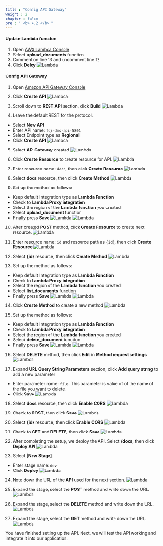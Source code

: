 ```yaml
---
title : "Config API Gateway"
weight : 2
chapter : false
pre : " <b> 4.2 </b> "
---
```


#### Update Lambda function

1. Open [AWS Lambda Console](https://console.aws.amazon.com/lambda)
2. Select **upload_documents** function
3. Comment on line 13 and uncomment line 12
4. Click **Deloy**
![Lambda](/images/4.frontendintergrationwithapigateway/016-frontendintergrationwithapigateway.png)


#### Config API Gateway
1. Open [Amazon API Gateway Console]()
2. Click **Create API**
![Lambda](/images/4.frontendintergrationwithapigateway/017-frontendintergrationwithapigateway.png)

3. Scroll down to **REST API** section, click **Build**
![Lambda](/images/4.frontendintergrationwithapigateway/018-frontendintergrationwithapigateway.png)

4. Leave the default REST for the protocol.
 + Select **New API**
 + Enter API name: `fcj-dms-api-5801`
 + Select Endpoint type as **Regional**
 + Click **Create API**
![Lambda](/images/4.frontendintergrationwithapigateway/019-frontendintergrationwithapigateway.png)

5. Select **API Gateway** created
![Lambda](/images/4.frontendintergrationwithapigateway/019-frontendintergrationwithapigateway.png)

6. Click **Create Resource** to create resource for API.
![Lambda](/images/4.frontendintergrationwithapigateway/021-frontendintergrationwithapigateway.png)

7. Enter resource name: `docs`, then click **Create Resource**
![Lambda](/images/4.frontendintergrationwithapigateway/022-frontendintergrationwithapigateway.png)

8. Select **docs** resource, then click **Create Method**
![Lambda](/images/4.frontendintergrationwithapigateway/023-frontendintergrationwithapigateway.png)

9. Set up the method as follows:
 + Keep default Integration type as **Lambda Function**
 + Check to **Lambda Proxy integration**
 + Select the region of the **Lambda function** you created
 + Select **upload_document** function
 + Finally press **Save**
![Lambda](/images/4.frontendintergrationwithapigateway/024-frontendintergrationwithapigateway.png)
![Lambda](/images/4.frontendintergrationwithapigateway/025-frontendintergrationwithapigateway.png)

10. After created **POST** method, click **Create Resource** to create next resource.
![Lambda](/images/4.frontendintergrationwithapigateway/026-frontendintergrationwithapigateway.png)

11. Enter resource name: `id` and resource path as `{id}`, then click **Create Resource**
![Lambda](/images/4.frontendintergrationwithapigateway/027-frontendintergrationwithapigateway.png)

12. Select **{id}** resource, then click **Create Method**
![Lambda](/images/4.frontendintergrationwithapigateway/028-frontendintergrationwithapigateway.png)

13. Set up the method as follows:
 + Keep default Integration type as **Lambda Function**
 + Check to **Lambda Proxy integration**
 + Select the region of the **Lambda function** you created
 + Select **list_documents** function
 + Finally press **Save**
![Lambda](/images/4.frontendintergrationwithapigateway/029-frontendintergrationwithapigateway.png)
![Lambda](/images/4.frontendintergrationwithapigateway/030-frontendintergrationwithapigateway.png)

14. Click **Create Method** to create a new method
![Lambda](/images/4.frontendintergrationwithapigateway/031-frontendintergrationwithapigateway.png)

15. Set up the method as follows:
 + Keep default Integration type as **Lambda Function**
 + Check to **Lambda Proxy integration**
 + Select the region of the **Lambda function** you created
 + Select **delete_document** function
 + Finally press **Save**
![Lambda](/images/4.frontendintergrationwithapigateway/032-frontendintergrationwithapigateway.png)
![Lambda](/images/4.frontendintergrationwithapigateway/033-frontendintergrationwithapigateway.png)

16. Select **DELETE** method, then click **Edit** in **Method request settings**
![Lambda](/images/4.frontendintergrationwithapigateway/034-frontendintergrationwithapigateway.png)

17. Expand **URL Query String Parameters** section, click **Add query string** to add a new parameter
 + Enter parameter name: `file`. This parameter is value of of the name of the file you want to delete.
 + Click **Save**
![Lambda](/images/4.frontendintergrationwithapigateway/035-frontendintergrationwithapigateway.png)

18. Select **docs** resource, then click **Enable CORS**
![Lambda](/images/4.frontendintergrationwithapigateway/036-frontendintergrationwithapigateway.png)

19. Check to **POST**, then click **Save**
![Lambda](/images/4.frontendintergrationwithapigateway/037-frontendintergrationwithapigateway.png)

20. Select **{id}** resource, then click **Enable CORS**
![Lambda](/images/4.frontendintergrationwithapigateway/038-frontendintergrationwithapigateway.png)

21. Check to **GET** and **DELETE**, then click **Save**
![Lambda](/images/4.frontendintergrationwithapigateway/039-frontendintergrationwithapigateway.png)

22. After completing the setup, we deploy the API. Select **/docs**, then click **Deploy API**
![Lambda](/images/4.frontendintergrationwithapigateway/040-frontendintergrationwithapigateway.png)

23. Select **[New Stage]**
 + Enter stage name: `dev`
 + Click **Deploy**
![Lambda](/images/4.frontendintergrationwithapigateway/041-frontendintergrationwithapigateway.png)

24. Note down the URL of the **API** used for the next section.
![Lambda](/images/4.frontendintergrationwithapigateway/042-frontendintergrationwithapigateway.png)

25. Expand the stage, select the **POST** method and write down the URL.
![Lambda](/images/4.frontendintergrationwithapigateway/043-frontendintergrationwithapigateway.png)

26. Expand the stage, select the **DELETE** method and write down the URL.
![Lambda](/images/4.frontendintergrationwithapigateway/044-frontendintergrationwithapigateway.png)

27. Expand the stage, select the **GET** method and write down the URL.
![Lambda](/images/4.frontendintergrationwithapigateway/045-frontendintergrationwithapigateway.png)

You have finished setting up the API. Next, we will test the API working and integrate it into our application.


